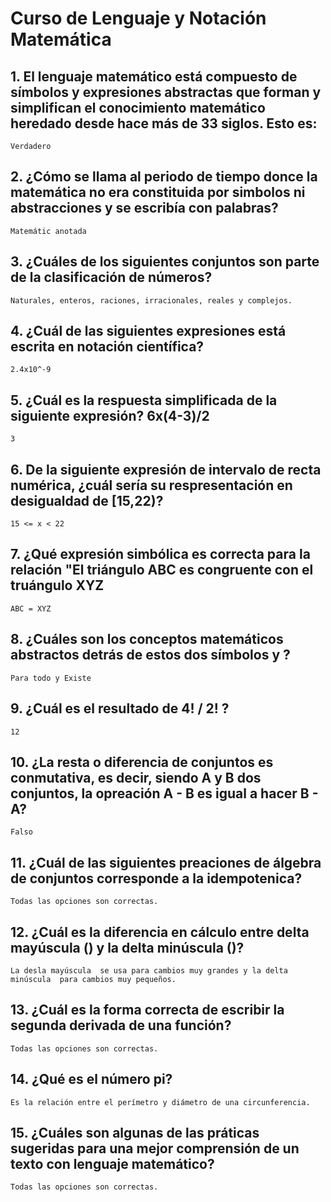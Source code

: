 # Curso de Lenguaje y Notación Matemática

## 1. El lenguaje matemático está compuesto de símbolos y expresiones abstractas que forman y simplifican el conocimiento matemático heredado desde hace más de 33 siglos. Esto es:
    Verdadero

## 2. ¿Cómo se llama al periodo de tiempo donce la matemática no era constituida por simbolos ni abstracciones y se escribía con palabras?
    Matemátic anotada

## 3. ¿Cuáles de los siguientes conjuntos son parte de la clasificación de números?
    Naturales, enteros, raciones, irracionales, reales y complejos.

## 4. ¿Cuál de las siguientes expresiones está escrita en notación científica?
    2.4x10^-9

## 5. ¿Cuál es la respuesta simplificada de la siguiente expresión? 6x(4-3)/2
    3

## 6. De la siguiente expresión de intervalo de recta numérica, ¿cuál sería su respresentación en desigualdad de [15,22)?
    15 <= x < 22

## 7. ¿Qué expresión simbólica es correcta para la relación "El triángulo ABC es congruente con el truángulo XYZ
    ABC = XYZ

## 8. ¿Cuáles son los conceptos matemáticos abstractos detrás de estos dos símbolos y ?
    Para todo y Existe

## 9. ¿Cuál es el resultado de 4! / 2! ?
    12

## 10. ¿La resta o diferencia de conjuntos es conmutativa, es decir, siendo A y B dos conjuntos, la opreación A - B es igual a hacer B - A?
    Falso

## 11. ¿Cuál de las siguientes preaciones de álgebra de conjuntos corresponde a la idempotenica?
    Todas las opciones son correctas.

## 12. ¿Cuál es la diferencia en cálculo entre delta mayúscula () y la delta minúscula ()?
    La desla mayúscula  se usa para cambios muy grandes y la delta minúscula  para cambios muy pequeños.

## 13. ¿Cuál es la forma correcta de escribir la segunda derivada de una función?
    Todas las opciones son correctas.

## 14. ¿Qué es el número pi?
    Es la relación entre el perímetro y diámetro de una circunferencia.

## 15. ¿Cuáles son algunas de las práticas sugeridas para una mejor comprensión de un texto con lenguaje matemático? 
    Todas las opciones son correctas.


